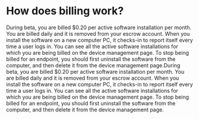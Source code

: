 # How does billing work?

During beta, you are billed $0.20 per active software installation per month. You are billed daily and it is removed from your escrow account. When you install the software on a new computer PC, it checks-in to report itself every time a user logs in. You can see all the active software installations for which you are being billed on the device management page. To stop being billed for an endpoint, you should first uninstall the software from the computer, and then delete it from the device management page.During beta, you are billed $0.20 per active software installation per month. You are billed daily and it is removed from your escrow account. When you install the software on a new computer PC, it checks-in to report itself every time a user logs in. You can see all the active software installations for which you are being billed on the device management page. To stop being billed for an endpoint, you should first uninstall the software from the computer, and then delete it from the device management page.